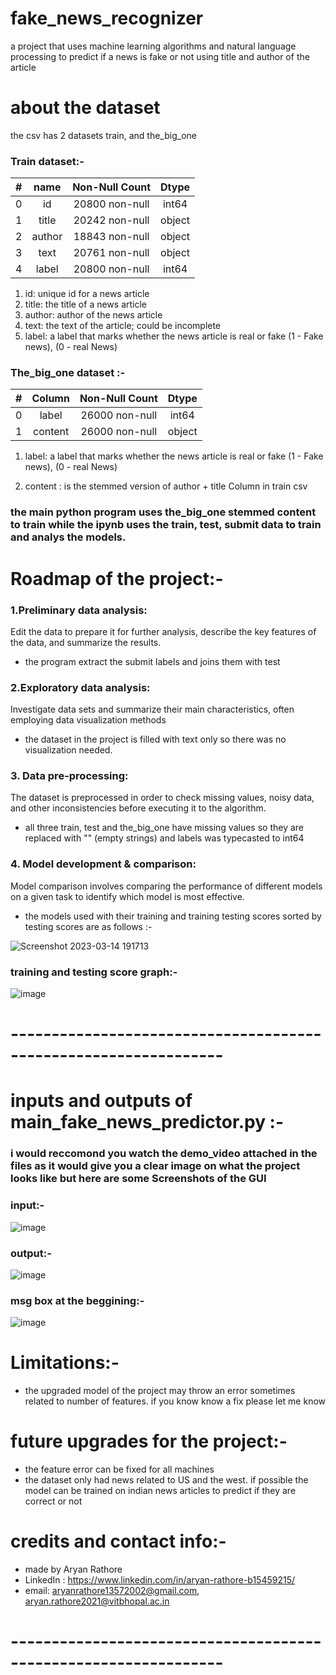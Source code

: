 # fake_news_recognizer

a project that uses machine learning algorithms and natural language processing to predict if a news is fake or not using title and author of the article

# about the dataset

the csv has 2 datasets train, and the_big_one

### Train dataset:-

| # | name | Non-Null Count | Dtype |
| :-: | :-----:| :---: | :----: |
| 0   | id     | 20800 non-null | int64  |
| 1   | title  | 20242 non-null | object |
| 2   | author | 18843 non-null | object |
| 3   | text   | 20761 non-null | object |
| 4   | label  | 20800 non-null | int64  |

1. id: unique id for a news article
2. title: the title of a news article
3. author: author of the news article
4. text: the text of the article; could be incomplete
5. label: a label that marks whether the news article is real or fake (1 - Fake news), (0 - real News)

### The_big_one dataset :-

|#    | Column  | Non-Null Count | Dtype  |
| :---:  | :------:  | :--------------: | :-----:  |
| 0   | label   | 26000 non-null | int64  |
| 1   | content | 26000 non-null | object |

1. label: a label that marks whether the news article is real or fake (1 - Fake news), (0 - real News)

2. content : is the stemmed version of author + title Column in train csv

### the main python program uses the_big_one stemmed content to train while the ipynb uses the train, test, submit data to train and analys the models.

# Roadmap of the project:-

### 1.Preliminary data analysis:
Edit the data to prepare it for further analysis, describe the key features of the data, and summarize the results.

* the program extract the submit labels and joins them with test

### 2.Exploratory data analysis:

Investigate data sets and summarize their main characteristics, often employing data visualization methods

* the dataset in the project is filled with text only so there was no visualization needed.

### 3. Data pre-processing:

The dataset is preprocessed in order to check missing values, noisy data, and other inconsistencies before executing it to the algorithm.

* all three train, test and the_big_one have missing values so they are replaced with "" (empty strings) and labels was typecasted to int64

### 4. Model development & comparison:

Model comparison involves comparing the performance of different models on a given task to identify which model is most effective.

* the models used with their training and training testing scores sorted by testing scores are as follows :-

 ![Screenshot 2023-03-14 191713](https://user-images.githubusercontent.com/91218998/225022815-93613445-703d-4594-9c21-e2156fa0d9cd.png)
 
 ### training and testing score graph:-
 
 ![image](https://user-images.githubusercontent.com/91218998/225023238-44bc9cbb-e252-4ea3-bd65-9d2048013b2c.png)
 
# ----------------------------------------------------------------

# inputs and outputs of main_fake_news_predictor.py :-

### i would reccomond you watch the demo_video attached in the files as it would give you a clear image on what the project looks like but here are some Screenshots of the GUI

### input:-

![image](https://user-images.githubusercontent.com/91218998/225027285-f32bd20d-3101-48b7-b2fa-5afbaf8b41b2.png)

### output:-

![image](https://user-images.githubusercontent.com/91218998/225027477-23d12df8-814a-43c0-a5d3-c036439abb99.png)

### msg box at the beggining:-

![image](https://user-images.githubusercontent.com/91218998/225028257-be9de10d-7535-4574-948f-b5ec88145d50.png)

# Limitations:-

* the upgraded model of the project may throw an error sometimes related to number of features. if you know know a fix please let me know

# future upgrades for the project:-

* the feature error can be fixed for all machines
* the dataset only had news related to US and the west. if possible the model can be trained on indian news articles to predict if they are correct or not

# credits and contact info:-

* made by Aryan Rathore
* LinkedIn : https://www.linkedin.com/in/aryan-rathore-b15459215/
* email: aryanrathore13572002@gmail.com, aryan.rathore2021@vitbhopal.ac.in

# ----------------------------------------------------------------
 


